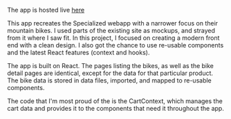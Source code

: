 The app is hosted live [here](https://kind-pare-e13ec8.netlify.com/)

This app recreates the Specialized webapp with a narrower focus on their mountain bikes. I used parts of the existing site as mockups, and strayed from it where I saw fit. In this project, I focused on creating a modern front end with a clean design. I also got the chance to use re-usable components and the latest React features (context and hooks).

The app is built on React. The pages listing the bikes, as well as the bike detail pages are identical, except for the data for that particular product. The bike data is stored in data files, imported, and mapped to re-usable components.

The code that I'm most proud of the is the CartContext, which manages the cart data and provides it to the components that need it throughout the app.